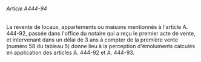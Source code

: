 ###### Article A444-94

La revente de locaux, appartements ou maisons mentionnés à l'article A. 444-92, passée dans l'office du notaire qui a reçu le premier acte de vente, et intervenant dans un délai de 3 ans à compter de la première vente (numéro 58 du tableau 5) donne lieu à la perception d'émoluments calculés en application des articles A. 444-92 et A. 444-93.

